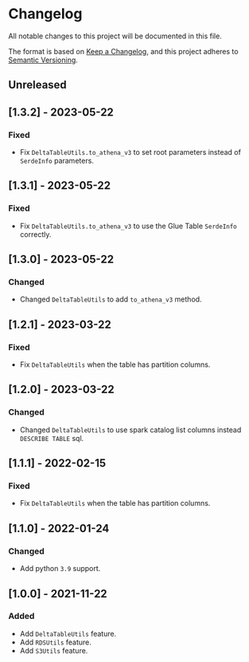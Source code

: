 # Changelog

All notable changes to this project will be documented in this file.

The format is based on [Keep a Changelog](https://keepachangelog.com/en/1.0.0/),
and this project adheres to [Semantic Versioning](https://semver.org/spec/v2.0.0.html).

## Unreleased

## [1.3.2] - 2023-05-22

### Fixed

- Fix `DeltaTableUtils.to_athena_v3` to set root parameters instead of `SerdeInfo` parameters.

## [1.3.1] - 2023-05-22

### Fixed

- Fix `DeltaTableUtils.to_athena_v3` to use the Glue Table `SerdeInfo` correctly.

## [1.3.0] - 2023-05-22

### Changed

- Changed `DeltaTableUtils` to add `to_athena_v3` method.

## [1.2.1] - 2023-03-22

### Fixed

- Fix `DeltaTableUtils` when the table has partition columns.

## [1.2.0] - 2023-03-22

### Changed

- Changed `DeltaTableUtils` to use spark catalog list columns instead `DESCRIBE TABLE` sql.

## [1.1.1] - 2022-02-15

### Fixed

- Fix `DeltaTableUtils` when the table has partition columns.

## [1.1.0] - 2022-01-24

### Changed

- Add python `3.9` support.

## [1.0.0] - 2021-11-22

### Added

- Add `DeltaTableUtils` feature.
- Add `RDSUtils` feature.
- Add `S3Utils` feature.
